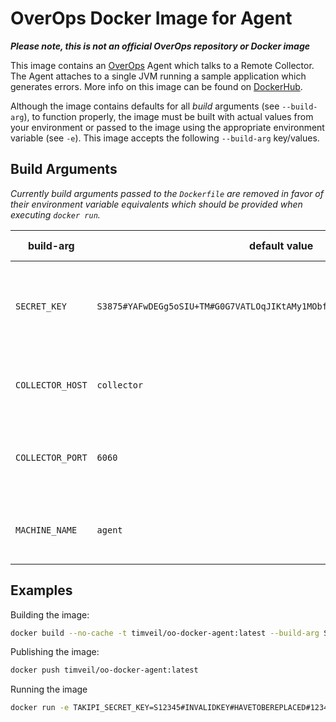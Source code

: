 # OverOps Docker Image for Agent

__*Please note, this is not an official OverOps repository or Docker image*__

This image contains an [OverOps](http://www.overops.com) Agent which talks to a Remote Collector.  The Agent attaches to a single JVM running a sample application which generates errors.  More info on this image can be found on [DockerHub](https://hub.docker.com/r/timveil/oo-docker-agent/).

Although the image contains defaults for all *build* arguments (see `--build-arg`), to function properly, the image must be built with actual values from your environment or passed to the image using the appropriate environment variable (see `-e`).  This image accepts the following `--build-arg` key/values.

## Build Arguments

*Currently build arguments passed to the `Dockerfile` are removed in favor of their environment variable equivalents which should be provided when executing `docker run`.*

| build-arg | default value | environment variable | note |
| --- | --- | --- | --- |
| `SECRET_KEY` | `S3875#YAFwDEGg5oSIU+TM#G0G7VATLOqJIKtAMy1MObfFINaQmVT5hGYLQ+cpPuq4=#87a1` | `TAKIPI_SECRET_KEY` | default secret key is invalid and must be replaced |
| `COLLECTOR_HOST` | `collector` | `TAKIPI_MASTER_HOST` | host name of the Remote Collector |
| `COLLECTOR_PORT` | `6060` | `TAKIPI_MASTER_PORT` | port the Remote Collector is listening on |
| `MACHINE_NAME` | `agent` | `TAKIPI_MACHINE_NAME` | human readable name of the container |


## Examples

Building the image:
```bash
docker build --no-cache -t timveil/oo-docker-agent:latest --build-arg SECRET_KEY=S12345#INVALIDKEY#HAVETOBEREPLACED#1234 --build-arg COLLECTOR_HOST=6060 .
```


Publishing the image:
```bash
docker push timveil/oo-docker-agent:latest
```

Running the image
```bash
docker run -e TAKIPI_SECRET_KEY=S12345#INVALIDKEY#HAVETOBEREPLACED#1234 -e TAKIPI_MASTER_HOST=overops-collector.example.com timveil/oo-docker-agent
```